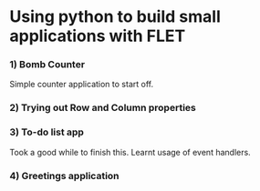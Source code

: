 # Using python to build small applications with FLET

### 1) Bomb Counter
 Simple counter application to start off.

### 2) Trying out Row and Column properties

### 3) To-do list app
 Took a good while to finish this. Learnt usage of event handlers.

### 4) Greetings application

